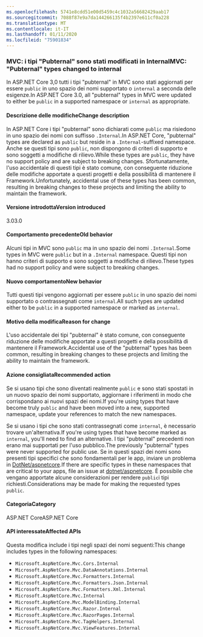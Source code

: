 ```yaml
---
ms.openlocfilehash: 5741e8cdd51e00d5459c4c1032a56682429aab17
ms.sourcegitcommit: 7088f87e9a7da144266135f4b2397e611cf0a228
ms.translationtype: MT
ms.contentlocale: it-IT
ms.lasthandoff: 01/11/2020
ms.locfileid: "75901834"
---
```

### <a name="mvc-pubternal-types-changed-to-internal"></a><span data-ttu-id="3be5c-101">MVC: i tipi "Pubternal" sono stati modificati in Internal</span><span class="sxs-lookup"><span data-stu-id="3be5c-101">MVC: "Pubternal" types changed to internal</span></span>

<span data-ttu-id="3be5c-102">In ASP.NET Core 3,0 tutti i tipi "pubternal" in MVC sono stati aggiornati per essere `public` in uno spazio dei nomi supportato o `internal` a seconda delle esigenze.</span><span class="sxs-lookup"><span data-stu-id="3be5c-102">In ASP.NET Core 3.0, all "pubternal" types in MVC were updated to either be `public` in a supported namespace or `internal` as appropriate.</span></span>

#### <a name="change-description"></a><span data-ttu-id="3be5c-103">Descrizione delle modifiche</span><span class="sxs-lookup"><span data-stu-id="3be5c-103">Change description</span></span>

<span data-ttu-id="3be5c-104">In ASP.NET Core i tipi "pubternal" sono dichiarati come `public` ma risiedono in uno spazio dei nomi con suffisso `.Internal`.</span><span class="sxs-lookup"><span data-stu-id="3be5c-104">In ASP.NET Core, "pubternal" types are declared as `public` but reside in a `.Internal`-suffixed namespace.</span></span> <span data-ttu-id="3be5c-105">Anche se questi tipi sono `public`, non dispongono di criteri di supporto e sono soggetti a modifiche di rilievo.</span><span class="sxs-lookup"><span data-stu-id="3be5c-105">While these types are `public`, they have no support policy and are subject to breaking changes.</span></span> <span data-ttu-id="3be5c-106">Sfortunatamente, l'uso accidentale di questi tipi è stato comune, con conseguente riduzione delle modifiche apportate a questi progetti e della possibilità di mantenere il Framework.</span><span class="sxs-lookup"><span data-stu-id="3be5c-106">Unfortunately, accidental use of these types has been common, resulting in breaking changes to these projects and limiting the ability to maintain the framework.</span></span>

#### <a name="version-introduced"></a><span data-ttu-id="3be5c-107">Versione introdotta</span><span class="sxs-lookup"><span data-stu-id="3be5c-107">Version introduced</span></span>

<span data-ttu-id="3be5c-108">3.0</span><span class="sxs-lookup"><span data-stu-id="3be5c-108">3.0</span></span>

#### <a name="old-behavior"></a><span data-ttu-id="3be5c-109">Comportamento precedente</span><span class="sxs-lookup"><span data-stu-id="3be5c-109">Old behavior</span></span>

<span data-ttu-id="3be5c-110">Alcuni tipi in MVC sono `public` ma in uno spazio dei nomi `.Internal`.</span><span class="sxs-lookup"><span data-stu-id="3be5c-110">Some types in MVC were `public` but in a `.Internal` namespace.</span></span> <span data-ttu-id="3be5c-111">Questi tipi non hanno criteri di supporto e sono soggetti a modifiche di rilievo.</span><span class="sxs-lookup"><span data-stu-id="3be5c-111">These types had no support policy and were subject to breaking changes.</span></span>

#### <a name="new-behavior"></a><span data-ttu-id="3be5c-112">Nuovo comportamento</span><span class="sxs-lookup"><span data-stu-id="3be5c-112">New behavior</span></span>

<span data-ttu-id="3be5c-113">Tutti questi tipi vengono aggiornati per essere `public` in uno spazio dei nomi supportato o contrassegnati come `internal`.</span><span class="sxs-lookup"><span data-stu-id="3be5c-113">All such types are updated either to be `public` in a supported namespace or marked as `internal`.</span></span>

#### <a name="reason-for-change"></a><span data-ttu-id="3be5c-114">Motivo della modifica</span><span class="sxs-lookup"><span data-stu-id="3be5c-114">Reason for change</span></span>

<span data-ttu-id="3be5c-115">L'uso accidentale dei tipi "pubternal" è stato comune, con conseguente riduzione delle modifiche apportate a questi progetti e della possibilità di mantenere il Framework.</span><span class="sxs-lookup"><span data-stu-id="3be5c-115">Accidental use of the "pubternal" types has been common, resulting in breaking changes to these projects and limiting the ability to maintain the framework.</span></span>

#### <a name="recommended-action"></a><span data-ttu-id="3be5c-116">Azione consigliata</span><span class="sxs-lookup"><span data-stu-id="3be5c-116">Recommended action</span></span>

<span data-ttu-id="3be5c-117">Se si usano tipi che sono diventati realmente `public` e sono stati spostati in un nuovo spazio dei nomi supportato, aggiornare i riferimenti in modo che corrispondano ai nuovi spazi dei nomi.</span><span class="sxs-lookup"><span data-stu-id="3be5c-117">If you're using types that have become truly `public` and have been moved into a new, supported namespace, update your references to match the new namespaces.</span></span>

<span data-ttu-id="3be5c-118">Se si usano i tipi che sono stati contrassegnati come `internal`, è necessario trovare un'alternativa.</span><span class="sxs-lookup"><span data-stu-id="3be5c-118">If you're using types that have become marked as `internal`, you'll need to find an alternative.</span></span> <span data-ttu-id="3be5c-119">I tipi "pubternal" precedenti non erano mai supportati per l'uso pubblico.</span><span class="sxs-lookup"><span data-stu-id="3be5c-119">The previously "pubternal" types were never supported for public use.</span></span> <span data-ttu-id="3be5c-120">Se in questi spazi dei nomi sono presenti tipi specifici che sono fondamentali per le app, inviare un problema in [DotNet/aspnetcore](https://github.com/dotnet/aspnetcore/issues).</span><span class="sxs-lookup"><span data-stu-id="3be5c-120">If there are specific types in these namespaces that are critical to your apps, file an issue at [dotnet/aspnetcore](https://github.com/dotnet/aspnetcore/issues).</span></span> <span data-ttu-id="3be5c-121">È possibile che vengano apportate alcune considerazioni per rendere `public`i tipi richiesti.</span><span class="sxs-lookup"><span data-stu-id="3be5c-121">Considerations may be made for making the requested types `public`.</span></span>

#### <a name="category"></a><span data-ttu-id="3be5c-122">Categoria</span><span class="sxs-lookup"><span data-stu-id="3be5c-122">Category</span></span>

<span data-ttu-id="3be5c-123">ASP.NET Core</span><span class="sxs-lookup"><span data-stu-id="3be5c-123">ASP.NET Core</span></span>

#### <a name="affected-apis"></a><span data-ttu-id="3be5c-124">API interessate</span><span class="sxs-lookup"><span data-stu-id="3be5c-124">Affected APIs</span></span>

<span data-ttu-id="3be5c-125">Questa modifica include i tipi negli spazi dei nomi seguenti:</span><span class="sxs-lookup"><span data-stu-id="3be5c-125">This change includes types in the following namespaces:</span></span>

- `Microsoft.AspNetCore.Mvc.Cors.Internal`
- `Microsoft.AspNetCore.Mvc.DataAnnotations.Internal`
- `Microsoft.AspNetCore.Mvc.Formatters.Internal`
- `Microsoft.AspNetCore.Mvc.Formatters.Json.Internal`
- `Microsoft.AspNetCore.Mvc.Formatters.Xml.Internal`
- `Microsoft.AspNetCore.Mvc.Internal`
- `Microsoft.AspNetCore.Mvc.ModelBinding.Internal`
- `Microsoft.AspNetCore.Mvc.Razor.Internal`
- `Microsoft.AspNetCore.Mvc.RazorPages.Internal`
- `Microsoft.AspNetCore.Mvc.TagHelpers.Internal`
- `Microsoft.AspNetCore.Mvc.ViewFeatures.Internal`

<!--

#### Affected APIs

- `N:Microsoft.AspNetCore.Mvc.Cors.Internal`
- `N:Microsoft.AspNetCore.Mvc.DataAnnotations.Internal`
- `N:Microsoft.AspNetCore.Mvc.Formatters.Internal`
- `N:Microsoft.AspNetCore.Mvc.Formatters.Json.Internal`
- `N:Microsoft.AspNetCore.Mvc.Formatters.Xml.Internal`
- `N:Microsoft.AspNetCore.Mvc.Internal`
- `N:Microsoft.AspNetCore.Mvc.ModelBinding.Internal`
- `N:Microsoft.AspNetCore.Mvc.Razor.Internal`
- `N:Microsoft.AspNetCore.Mvc.RazorPages.Internal`
- `N:Microsoft.AspNetCore.Mvc.TagHelpers.Internal`
- `N:Microsoft.AspNetCore.Mvc.ViewFeatures.Internal`

-->
